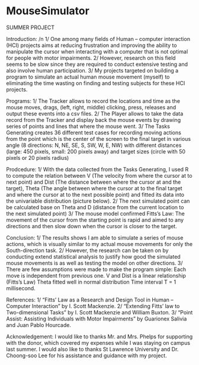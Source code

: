 # MouseSimulator
SUMMER PROJECT

Introduction: /n
1/ One among many fields of Human – computer interaction (HCI) projects aims at reducing frustration 
and improving the ability to manipulate the cursor when interacting with a computer that is not optimal for people with motor impairments.
2/ However, research on this field seems to be slow since they are required to conduct extensive testing and also involve human participation.
3/ My projects targeted on building a program to simulate an actual human mouse movement (myself)  to eliminating the time wasting on finding and testing subjects for these HCI projects.

Programs:
1/ The Tracker allows  to record the locations and time as the mouse moves, drags, (left, right, middle) clicking, press, releases and output these events into a csv files. 
2/ The Player allows to take the data record from the Tracker and display back the mouse events by drawing series of points and lines that where the mouse went. 
3/ The Tasks Generating creates 36 different test cases for recording moving actions from the point which is the center of the screen to the final target in various angle (8 directions: N, NE, SE, S, SW, W, E, NW) with different distances (large: 450 pixels, small: 200 pixels away) and target sizes (circle with 50 pixels or 20 pixels radius) 

Prodcedure:
1/ With the data collected from the Tasks Generating, I used R to compute the relation between V (The velocity from where the cursor at to next point) and Dist (The distance between where the cursor at and the target), Theta (The angle between where the cursor at to the final target and where the cursor at to the next possible point) and fitted its data into the univariable distribution (picture below). 
2/ The next simulated point can be calculated base on Theta and D (distance from the current location to the next simulated point)
3/ The mouse model confirmed Fitts’s Law: The movement of the cursor from the starting point is rapid and aimed to any directions and then slow down when the cursor is closer to the target. 

Conclusion: 
1/ The results shows I am able to simulate a series of mouse actions, which is visually similar to my actual mouse movements for only the South-direction task. 
2/ However, the research can be taken on by conducting extend statistical analysis to justify how good the simulated mouse movements is as well as testing the model on other directions. 
3/ There are few assumptions were made to make the program simple:
        Each move is independent from previous one.
        V and Dist is a linear relationship (Fitts’s Law) 
        Theta fitted well in normal distribution
        Time interval T = 1 millisecond.
        
References:
1/ “Fitts’ Law as a Research and Design Tool in Human – Computer Interaction” by I. Scott Mackenzie. 
2/ “Extending Fitts’ law to Two-dimensional Tasks” by I. Scott Mackenzie and William Buxton.
3/ “Point Assist: Assisting Individuals with Motor Impairments” by Guarionex Salivia and Juan Pablo Hourcade.

Acknowledgement:
     I would like to thanks Mr. and Mrs. Phelps for supporting with the donor, which covered my expenses while I was staying on campus last summer.  I would also like to thanks St Lawrence University and  Dr. Choong-soo Lee for his assistance and guidance with my project. 

